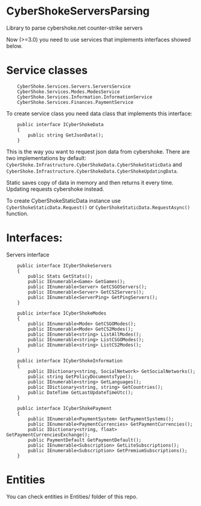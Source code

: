 # CyberShokeServersParsing
Library to parse cybershoke.net counter-strike servers

Now (>=3.0) you need to use services that implements interfaces showed below. 

# Service classes

```
    CyberShoke.Services.Servers.ServersService
    CyberShoke.Services.Modes.ModesService
    CyberShoke.Services.Information.InformationService
    CyberShoke.Services.Finances.PaymentService
```

To create service class you need data class that implements this interface:

```
    public interface ICyberShokeData
    {
        public string GetJsonData();
    }
```
This is the way you want to request json data from cybershoke. There are two implementations by default: `CyberShoke.Infrastructure.CyberShokeData.CyberShokeStaticData` and `CyberShoke.Infrastructure.CyberShokeData.CyberShokeUpdatingData`.

Static saves copy of data in memory and then returns it every time. Updating requests cybershoke instead.

To create CyberShokeStaticData instance use `CyberShokeStaticData.Request()` or `CyberShokeStaticData.RequestAsync()` function.


# Interfaces:

Servers interface
```
    public interface ICyberShokeServers
    {
        public Stats GetStats();
        public IEnumerable<Game> GetGames();
        public IEnumerable<Server> GetCSGOServers();
        public IEnumerable<Server> GetCS2Servers();
        public IEnumerable<ServerPing> GetPingServers();
    }
```

```
    public interface ICyberShokeModes
    {
        public IEnumerable<Mode> GetCSGOModes();
        public IEnumerable<Mode> GetCS2Modes();
        public IEnumerable<string> ListAllModes();
        public IEnumerable<string> ListCSGOModes();
        public IEnumerable<string> ListCS2Modes();
    }
```

```
    public interface ICyberShokeInformation
    {
        public IDictionary<string, SocialNetwork> GetSocialNetworks();
        public string GetPolicyDocumentsType();
        public IEnumerable<string> GetLanguages();
        public IDictionary<string, string> GetCountries();
        public DateTime GetLastUpdateTimeUtc();
    }
```

```
    public interface ICyberShokePayment
    {
        public IEnumerable<PaymentSystem> GetPaymentSystems();
        public IEnumerable<PaymentCurrencies> GetPaymentCurrencies();
        public IDictionary<string, float> GetPaymentCurrenciesExchange();
        public PaymentDefault GetPaymentDefault();
        public IEnumerable<Subscription> GetLiteSubscriptions();
        public IEnumerable<Subscription> GetPremiumSubscriptions();
    }
```

# Entities

You can check entities in Entities/ folder of this repo.
